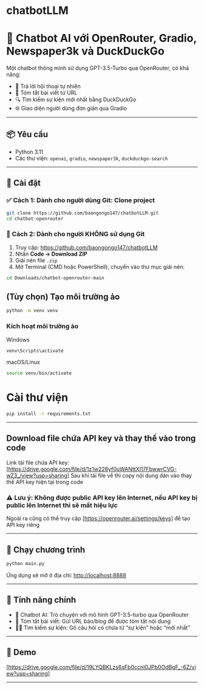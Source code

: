 # chatbotLLM
# 🤖 Chatbot AI với OpenRouter, Gradio, Newspaper3k và DuckDuckGo

Một chatbot thông minh sử dụng GPT-3.5-Turbo qua OpenRouter, có khả năng:
- 💬 Trả lời hội thoại tự nhiên
- 📰 Tóm tắt bài viết từ URL
- 🔍 Tìm kiếm sự kiện mới nhất bằng DuckDuckGo
- 🌐 Giao diện người dùng đơn giản qua Gradio

---

## 📦 Yêu cầu

- Python 3.11
- Các thư viện: `openai`, `gradio`, `newspaper3k`, `duckduckgo-search`

---

## 🔧 Cài đặt

### ✅ Cách 1: Dành cho người dùng Git: Clone project

```bash
git clone https://github.com/baongongo147/chatbotLLM.git
cd chatbot-openrouter
```

### 📁 Cách 2: Dành cho người KHÔNG sử dụng Git

1. Truy cập: https://github.com/baongongo147/chatbotLLM
2. Nhấn **Code → Download ZIP**
3. Giải nén file `.zip`
4. Mở Terminal (CMD hoặc PowerShell), chuyển vào thư mục giải nén:

```bash
cd Downloads/chatbot-openrouter-main
```

## (Tùy chọn) Tạo môi trường ảo
```bash
python -m venv venv
```
### Kích hoạt môi trường ảo
Windows
```bash
venv\Scripts\activate
```
macOS/Linux
```bash
source venv/bin/activate
```

# Cài thư viện
```bash
pip install -r requirements.txt
```

---

## Download file chứa API key và thay thế vào trong code

Link tải file chứa API key: [https://drive.google.com/file/d/1z1w226yf0uWANttXl17FbwwrCVG-wZ3_/view?usp=sharing]
Sau khi tải file về thì copy nội dung dán vào thay thế API key hiện tại trong code
### ⚠️ Lưu ý: Không được public API key lên Internet, nếu API key bị public lên Internet thì sẽ mất hiệu lực
Ngoài ra cũng có thể truy cập [https://openrouter.ai/settings/keys] để tạo API key riêng 

---

## 🚀 Chạy chương trình

```bash
python main.py
```

Ứng dụng sẽ mở ở địa chỉ: [http://localhost:8888](http://localhost:8888)

---

## 📝 Tính năng chính

- 💬 Chatbot AI: Trò chuyện với mô hình GPT-3.5-turbo qua OpenRouter
- 📄 Tóm tắt bài viết: Gửi URL báo/blog để được tóm tắt nội dung
- 🕵️‍♂️ Tìm kiếm sự kiện: Gõ câu hỏi có chứa từ “sự kiện” hoặc “mới nhất”

---

## 🚀 Demo

[https://drive.google.com/file/d/19LYQBKLzs6sFb0ccnI0JPb0OdBgF_-6Z/view?usp=sharing]

---


